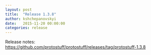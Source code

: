 ```yaml
---
layout: post
title:  "Release 1.3.8"
author: kshchepanovskyi
date:   2015-11-20 00:00:00
categories: release
---
```


Release notes: <https://github.com/protostuff/protostuff/releases/tag/protostuff-1.3.8>

